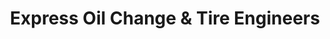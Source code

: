 ---
title: "Express Oil Change & Tire Engineers"
url: /macon/express-oil-change-and-tire-engineers-log-cabin-drive/
shop: tyres
---
